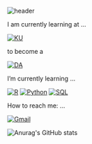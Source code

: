 <!--
**rayhwang3130/rayhwang3130** is a ✨ _special_ ✨ repository because its `README.md` (this file) appears on your GitHub profile.

Here are some ideas to get you started:

                                            [🔭 I am currently working on ...]
[![R](https://img.shields.io/badge/R_Studio-ADD8E6?style=flat-square&logo=R&logoColor=blue)](github.com/rayhwang3130/TODO-List)
[![Python](https://img.shields.io/badge/Python-E0FFFF?style=flat-square&logo=Python&logoColor=red)](github.com/rayhwang3130/TODO-List)
[![SQL](https://img.shields.io/badge/SQL-E6E6FA?style=flat-square&logo=mySQL&logoColor=orange)](github.com/rayhwang3130/TODO-List)
- 🌱 I’m currently learning ...
- 👯 I’m looking to collaborate on ...
- 🤔 I’m looking for help with ...
- 💬 Ask me about ...
- 📫 How to reach me: ...
- 😄 Pronouns: ...
- ⚡ Fun fact: ...
-->
![header](https://capsule-render.vercel.app/api?type=waving&color=gradient&height=300&section=header&text=Ray_Hwang's%20Code%20Archive&fontSize=60)

I am currently learning at ...

[![KU](https://img.shields.io/badge/Korea_University-FF0000?style=flat-square&logo=Accenture&logoColor=white)](github.com/rayhwang3130)

to become a

[![DA](https://img.shields.io/badge/Data_Analyst_or_Data_Scientist-FA8072?style=flat-square&logo=data.ai&logoColor=black)](github.com/rayhwang3130)

I’m currently learning ...

[![R](https://img.shields.io/badge/R_Studio-ADD8E6?style=flat-square&logo=R&logoColor=blue)](github.com/rayhwang3130)         [![Python](https://img.shields.io/badge/Python-E0FFFF?style=flat-square&logo=Python&logoColor=red)](github.com/rayhwang3130)          [![SQL](https://img.shields.io/badge/SQL-E6E6FA?style=flat-square&logo=mySQL&logoColor=orange)](github.com/rayhwang3130)

How to reach me: ...

[![Gmail](https://img.shields.io/badge/rayhwang3130@gmail.com-F5FFFA?style=flat-square&logo=Mail.Ru&logoColor=black)](github.com/rayhwang3130)

![Anurag's GitHub stats](https://github-readme-stats.vercel.app/api?username=rayhwang3130&show_icons=true&theme=radical)
